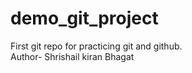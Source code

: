 # demo_git_project
First git repo for practicing git and github. <br>
Author- Shrishail kiran Bhagat
